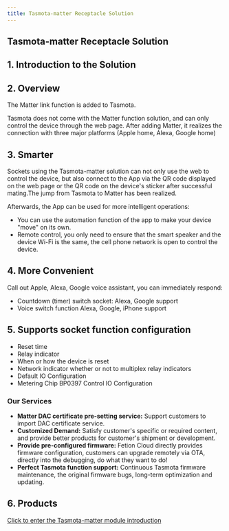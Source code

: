 ```yaml
---
title: Tasmota-matter Receptacle Solution
---
```


## Tasmota-matter Receptacle Solution

## 1. Introduction to the Solution

## 2. Overview

The Matter link function is added to Tasmota.

Tasmota does not come with the Matter function solution, and can only control the device through the web page. After adding Matter, it realizes the connection with three major platforms (Apple home, Alexa, Google home)

## 3. Smarter
Sockets using the Tasmota-matter solution can not only use the web to control the device, but also connect to the App via the QR code displayed on the web page or the QR code on the device's sticker after successful mating.The jump from Tasmota to Matter has been realized.

Afterwards, the App can be used for more intelligent operations:

- You can use the automation function of the app to make your device "move" on its own.
- Remote control, you only need to ensure that the smart speaker and the device Wi-Fi is the same, the cell phone network is open to control the device.

## 4. More Convenient

Call out Apple, Alexa, Google voice assistant, you can immediately respond:

- Countdown (timer) switch socket: Alexa, Google support
- Voice switch function Alexa, Google, iPhone support 

## 5. Supports socket function configuration
- Reset time
- Relay indicator
- When or how the device is reset
- Network indicator whether or not to multiplex relay indicators
- Default IO Configuration
- Metering Chip BP0397 Control IO Configuration



###  Our Services
- **Matter DAC certificate pre-setting service:** Support customers to import DAC certificate service. 
- **Customized Demand:** Satisfy customer's specific or required content, and provide better products for customer's shipment or development.
- **Provide pre-configured firmware:** Fetion Cloud directly provides firmware configuration, customers can upgrade remotely via OTA, directly into the debugging, do what they want to do!
- **Perfect Tasmota function support:** Continuous Tasmota firmware maintenance, the original firmware bugs, long-term optimization and updating.

## 6. Products
[Click to enter the Tasmota-matter module introduction](../../products/tasmota/tasmota-matter.md)

